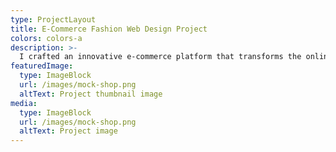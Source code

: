```yaml
---
type: ProjectLayout
title: E-Commerce Fashion Web Design Project
colors: colors-a
description: >-
  I crafted an innovative e-commerce platform that transforms the online shopping experience for fashion enthusiasts. By leveraging modern web development techniques, I designed a responsive and intuitive interface that seamlessly blends aesthetic appeal with functional user experience. This project showcases my ability to create dynamic, user-friendly web applications that bridge design and technology.
featuredImage:
  type: ImageBlock
  url: /images/mock-shop.png
  altText: Project thumbnail image
media:
  type: ImageBlock
  url: /images/mock-shop.png
  altText: Project image
---
```



